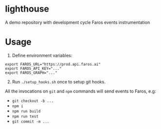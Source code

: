 # lighthouse

A demo repository with development cycle Faros events instrumentation 

# Usage

1. Define environment variables:
```
export FAROS_URL="https://prod.api.faros.ai"
export FAROS_API_KEY="..."
export FAROS_GRAPH="..."
```

2. Run `./setup_hooks.sh` once to setup git hooks.

All the invocations on `git` and `npm` commands will send events to Faros, e.g:
 - `git checkout -b ...`
 - `npm i`
 - `npm run build`
 - `npm run test`
 - `git commit -m ...` 
